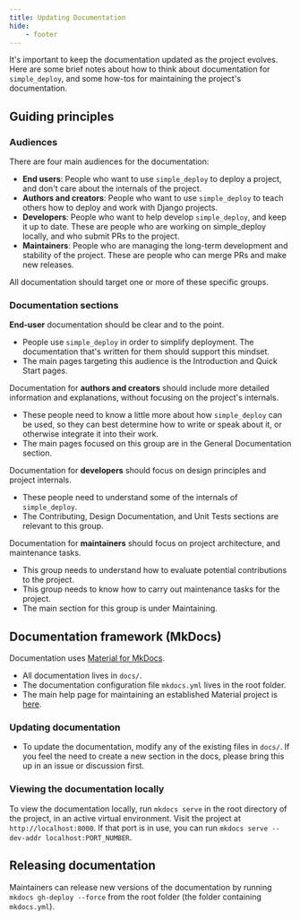 ```yaml
---
title: Updating Documentation
hide:
    - footer
---
```


It's important to keep the documentation updated as the project evolves. Here are some brief notes about how to think about documentation for `simple_deploy`, and some how-tos for maintaining the project's documentation.

## Guiding principles

### Audiences

There are four main audiences for the documentation:

- **End users**: People who want to use `simple_deploy` to deploy a project, and don't care about the internals of the project.
- **Authors and creators**: People who want to use `simple_deploy` to teach others how to deploy and work with Django projects.
- **Developers**: People who want to help develop `simple_deploy`, and keep it up to date. These are people who are working on simple_deploy locally, and who submit PRs to the project.
- **Maintainers**: People who are managing the long-term development and stability of the project. These are people who can merge PRs and make new releases.

All documentation should target one or more of these specific groups.

### Documentation sections

**End-user** documentation should be clear and to the point.

- People use `simple_deploy` in order to simplify deployment. The documentation that's written for them should support this mindset.
- The main pages targeting this audience is the Introduction and Quick Start pages.

Documentation for **authors and creators** should include more detailed information and explanations, without focusing on the project's internals.

- These people need to know a little more about how `simple_deploy` can be used, so they can best determine how to write or speak about it, or otherwise integrate it into their work.
- The main pages focused on this group are in the General Documentation section.

Documentation for **developers** should focus on design principles and project internals.

- These people need to understand some of the internals of `simple_deploy`.
- The Contributing, Design Documentation, and Unit Tests sections are relevant to this group.

Documentation for **maintainers** should focus on project architecture,  and maintenance tasks.

- This group needs to understand how to evaluate potential contributions to the project.
- This group needs to know how to carry out maintenance tasks for the project.
- The main section for this group is under Maintaining.

## Documentation framework (MkDocs)

Documentation uses [Material for MkDocs](https://squidfunk.github.io/mkdocs-material/).

- All documentation lives in `docs/`.
- The documentation configuration file `mkdocs.yml` lives in the root folder.
- The main help page for maintaining an established Material project is [here](https://squidfunk.github.io/mkdocs-material/reference/).


### Updating documentation

- To update the documentation, modify any of the existing files in `docs/`. If you feel the need to create a new section in the docs, please bring this up in an issue or discussion first.

### Viewing the documentation locally

To view the documentation locally, run `mkdocs serve` in the root directory of the project, in an active virtual environment. Visit the project at `http://localhost:8000`. If that port is in use, you can run `mkdocs serve --dev-addr localhost:PORT_NUMBER`.

## Releasing documentation

Maintainers can release new versions of the documentation by running `mkdocs gh-deploy --force` from the root folder (the folder containing `mkdocs.yml`).